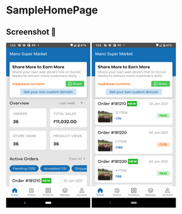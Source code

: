 # SampleHomePage

## Screenshot 📱
<p>
<img src="https://github.com/anandwana001/SampleHomePage/blob/main/screenshot/Screenshot_20220324-135359.png" height=450 width=230 />
<img src="https://github.com/anandwana001/SampleHomePage/blob/main/screenshot/Screenshot_20220324-135406.png" height=450 width=230 />
</p>
